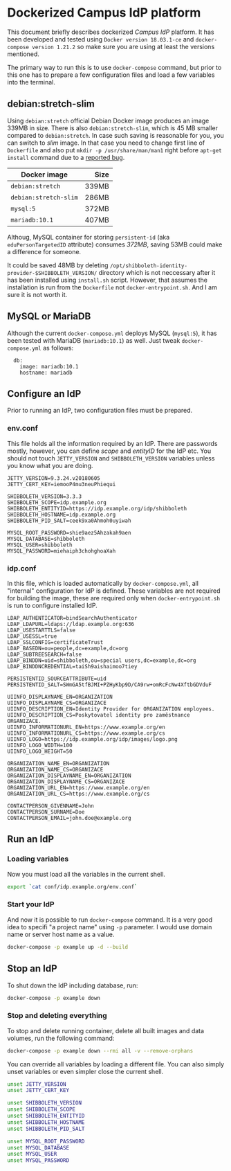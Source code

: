 # Dockerized Campus IdP platform

This document briefly describes dockerized _Campus IdP_ platform. It has been developed and tested using `Docker version 18.03.1-ce` and `docker-compose version 1.21.2` so make sure you are using at least the versions mentioned.

The primary way to run this is to use `docker-compose` command, but prior to this one has to prepare a few configuration files and load a few variables into the terminal.

## debian:stretch-slim

Using `debian:stretch` official Debian Docker image produces an image 339MB in size. There is also `debian:stretch-slim`, which is 45 MB smaller compared to `debian:stretch`. In case such saving is reasonable for you, you can switch to _slim_ image. In that case you need to change first line of `Dockerfile` and also put `mkdir -p /usr/share/man/man1` right before `apt-get install` command due to a [reported bug][].

| Docker image          | Size  |
| --------------------- | -----:|
| `debian:stretch`      | 339MB |
| `debian:stretch-slim` | 286MB |
| `mysql:5`             | 372MB |
| `mariadb:10.1`        | 407MB |

Althoug, MySQL container for storing `persistent-id` (aka `eduPersonTargetedID` attribute) consumes _372MB_, saving 53MB could make a difference for someone.

It could be saved 48MB by deleting `/opt/shibboleth-identity-provider-$SHIBBOLETH_VERSION/` directory which is not neccessary after it has been installed using `install.sh` script. However, that assumes the installation is run from the `Dockerfile` not `docker-entrypoint.sh`. And I am sure it is not worth it.

## MySQL or MariaDB

Although the current `docker-compose.yml` deploys MySQL (`mysql:5`), it has been tested with MariaDB (`mariadb:10.1`) as well. Just tweak `docker-compose.yml` as follows:

```
  db:
    image: mariadb:10.1
    hostname: mariadb
```

## Configure an IdP

Prior to running an IdP, two configuration files must be prepared.

### env.conf

This file holds all the information required by an IdP. There are passwords mostly, however, you can define _scope_ and _entityID_ for the IdP etc. You should not touch `JETTY_VERSION` and `SHIBBOLETH_VERSION` variables unless you know what you are doing.


```
JETTY_VERSION=9.3.24.v20180605
JETTY_CERT_KEY=iemooP4mu3neuPhiequi

SHIBBOLETH_VERSION=3.3.3
SHIBBOLETH_SCOPE=idp.example.org
SHIBBOLETH_ENTITYID=https://idp.example.org/idp/shibboleth
SHIBBOLETH_HOSTNAME=idp.example.org
SHIBBOLETH_PID_SALT=ceek9xa0Ahmoh0uyiwah

MYSQL_ROOT_PASSWORD=shie9aez5Ahzakah9aen
MYSQL_DATABASE=shibboleth
MYSQL_USER=shibboleth
MYSQL_PASSWORD=miehaiph3chohghoaXah
```

### idp.conf

In this file, which is loaded automatically by `docker-compose.yml`, all "internal" configuration for IdP is defined. These variables are not required for building the image, these are required only when `docker-entrypoint.sh` is run to configure installed IdP.

```
LDAP_AUTHENTICATOR=bindSearchAuthenticator
LDAP_LDAPURL=ldaps://ldap.example.org:636
LDAP_USESTARTTLS=false
LDAP_USESSL=true
LDAP_SSLCONFIG=certificateTrust
LDAP_BASEDN=ou=people,dc=example,dc=org
LDAP_SUBTREESEARCH=false
LDAP_BINDDN=uid=shibboleth,ou=special users,dc=example,dc=org
LDAP_BINDDNCREDENTIAL=taiSh9aishaimoo7tiey

PERSISTENTID_SOURCEATTRIBUTE=uid
PERSISTENTID_SALT=SWmGA5tfBJMI+PZHyKbp9D/CA9rw+omRcFcNw4XftbGDVduF

UIINFO_DISPLAYNAME_EN=ORGANIZATION
UIINFO_DISPLAYNAME_CS=ORGANIZACE
UIINFO_DESCRIPTION_EN=Identity Provider for ORGANIZATION employees.
UIINFO_DESCRIPTION_CS=Poskytovatel identity pro zaměstnance ORGANIZACE.
UIINFO_INFORMATIONURL_EN=https://www.example.org/en
UIINFO_INFORMATIONURL_CS=https://www.example.org/cs
UIINFO_LOGO=https://idp.example.org/idp/images/logo.png
UIINFO_LOGO_WIDTH=100
UIINFO_LOGO_HEIGHT=50

ORGANIZATION_NAME_EN=ORGANIZATION
ORGANIZATION_NAME_CS=ORGANIZACE
ORGANIZATION_DISPLAYNAME_EN=ORGANIZATION
ORGANIZATION_DISPLAYNAME_CS=ORGANIZACE
ORGANIZATION_URL_EN=https://www.example.org/en
ORGANIZATION_URL_CS=https://www.example.org/cs

CONTACTPERSON_GIVENNAME=John
CONTACTPERSON_SURNAME=Doe
CONTACTPERSON_EMAIL=john.doe@example.org
```

## Run an IdP

### Loading variables

Now you must load all the variables in the current shell.

```bash
export `cat conf/idp.example.org/env.conf`
```

### Start your IdP

And now it is possible to run `docker-compose` command. It is a very good idea to specifi "a project name" using `-p` parameter. I would use domain name or server host name as a value.

```bash
docker-compose -p example up -d --build
```

## Stop an IdP

To shut down the IdP including database, run:

```bash
docker-compose -p example down
```

### Stop and deleting everything

To stop and delete running container, delete all built images and data volumes, run the following command:

```bash
docker-compose -p example down --rmi all -v --remove-orphans
```

You can override all variables by loading a different file. You can also simply unset variables or even simpler close the current shell.

```bash
unset JETTY_VERSION
unset JETTY_CERT_KEY

unset SHIBBOLETH_VERSION
unset SHIBBOLETH_SCOPE
unset SHIBBOLETH_ENTITYID
unset SHIBBOLETH_HOSTNAME
unset SHIBBOLETH_PID_SALT

unset MYSQL_ROOT_PASSWORD
unset MYSQL_DATABASE
unset MYSQL_USER
unset MYSQL_PASSWORD
```

[reported bug]: https://bugs.debian.org/cgi-bin/bugreport.cgi?bug=863199

